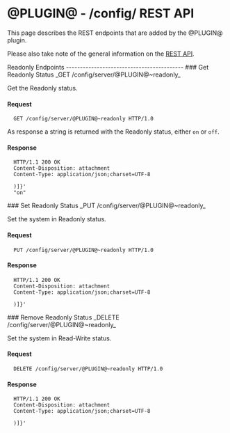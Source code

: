 @PLUGIN@ - /config/ REST API
==============================

This page describes the REST endpoints that are added by the @PLUGIN@
plugin.

Please also take note of the general information on the
[REST API](../../../Documentation/rest-api.html).

<a id="config-endpoints" />
Readonly Endpoints
------------------------------------------

<a id="get-readonly-status" />
### Get Readonly Status
_GET /config/server/@PLUGIN@~readonly_

Get the Readonly status.

#### Request

```
  GET /config/server/@PLUGIN@~readonly HTTP/1.0
```

As response a string is returned with the Readonly status, either `on` or `off`.

#### Response

```
  HTTP/1.1 200 OK
  Content-Disposition: attachment
  Content-Type: application/json;charset=UTF-8

  )]}'
  "on"
```

<a id="set-readonly" />
### Set Readonly Status
_PUT /config/server/@PLUGIN@~readonly_

Set the system in Readonly status.

#### Request

```
  PUT /config/server/@PLUGIN@~readonly HTTP/1.0
```

#### Response

```
  HTTP/1.1 200 OK
  Content-Disposition: attachment
  Content-Type: application/json;charset=UTF-8

  )]}'
```

<a id="delete-readonly" />
### Remove Readonly Status
_DELETE /config/server/@PLUGIN@~readonly_

Set the system in Read-Write status.

#### Request

```
  DELETE /config/server/@PLUGIN@~readonly HTTP/1.0
```

#### Response

```
  HTTP/1.1 200 OK
  Content-Disposition: attachment
  Content-Type: application/json;charset=UTF-8

  )]}'
```
